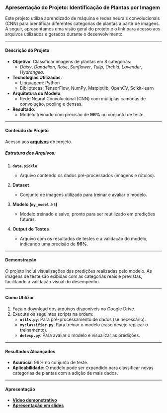 ### Apresentação do Projeto: Identificação de Plantas por Imagem  

Este projeto utiliza aprendizado de máquina e redes neurais convolucionais (CNN) para identificar diferentes categorias de plantas a partir de imagens. A seguir, apresentamos uma visão geral do projeto e o link para acesso aos arquivos utilizados e gerados durante o desenvolvimento.

---

#### **Descrição do Projeto**  
- **Objetivo**: Classificar imagens de plantas em 8 categorias:  
  - *Daisy*, *Dandelion*, *Rose*, *Sunflower*, *Tulip*, *Orchid*, *Lavender*, *Hydrangea*.  
- **Tecnologias Utilizadas**:  
  - Linguagem: Python  
  - Bibliotecas: TensorFlow, NumPy, Matplotlib, OpenCV, Scikit-learn  
- **Arquitetura do Modelo**:  
  - Rede Neural Convolucional (CNN) com múltiplas camadas de convolução, pooling e densas.  
- **Resultado**:  
  - Modelo treinado com precisão de **96%** no conjunto de teste.  

---

#### **Conteúdo do Projeto**  

Acesso aos **[arquivos](https://drive.google.com/drive/u/2/folders/10GnSyr6heh_wUFy9MQA39cm5VyOTo1ST)** do projeto.

##### Estrutura dos Arquivos:  
1. **`data.pickle`**  
   - Arquivo contendo os dados pré-processados (imagens e rótulos).  

2. **Dataset**  
   - Conjunto de imagens utilizado para treinar e avaliar o modelo.  

3. **Modelo (`my_model.h5`)**  
   - Modelo treinado e salvo, pronto para ser reutilizado em predições futuras.  

4. **Output de Testes**  
   - Arquivo com os resultados de testes e a validação do modelo, indicando uma precisão de **96%**.  

---

#### **Demonstração**  
O projeto inclui visualizações das predições realizadas pelo modelo. As imagens de teste são exibidas com as categorias reais e previstas, facilitando a validação visual do desempenho.

---

#### **Como Utilizar**  
1. Faça o download dos arquivos disponíveis no Google Drive.  
2. Execute os seguintes scripts na ordem:  
   - **`utils.py`**: Para pré-processamento de dados (se necessário).  
   - **`myclassifier.py`**: Para treinar o modelo (caso deseje replicar o treinamento).  
   - **`detecp.py`**: Para avaliar o modelo e visualizar as predições.  

---

#### **Resultados Alcançados**  
- **Acurácia**: 96% no conjunto de teste.  
- **Aplicabilidade**: O modelo pode ser expandido para classificar novas categorias de plantas com a adição de mais dados.  

---

#### **Apresentação**  
- **[Vídeo demonstrativo](../presentation/will_flor.zip)**
- **[Apresentação em slides](../presentation/Apresentação%20de%20Proposta%20para%20Visão%20Computacional%20e%20Realidade%20Aumentada.pdf)**